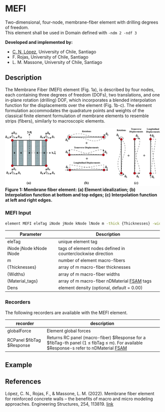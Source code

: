 # MEFI
Two-dimensional, four-node, membrane-fiber element with drilling degrees of freedom.  
This element shall be used in Domain defined with ``-ndm 2 -ndf 3``

**Developed and implemented by:**    
- [C. N. López](mailto:carlos.lopez.o@ug.uchile.cl), University of Chile, Santiago<br/>
- F. Rojas, University of Chile, Santiago<br/>
- L. M. Massone, University of Chile, Santiago<br/>

## Description

The Membrane Fiber (MEFI) element (Fig. 1a), is described by four nodes, each containing three degrees of freedom
(DOFs), two translations, and one in-plane rotation (drilling) DOF, which incorporates a blended interpolation
function for the displacements over the element (Fig. 1b-c). The element formulation accommodates the quadrature points
and weights of the classical finite element formulation of membrane elements to resemble strips (fibers), similarly
to macroscopic elements.

![Model_Formulation](/images/MEFI_Element.jpg)<br/>
**Figure 1: Membrane fiber element: (a) Element idealization; (b) Interpolation function at bottom and top edges; (c) Interpolation function at left and right edges.**

### MEFI Input
```bash
element MEFI eleTag iNode jNode kNode lNode m -thick {Thicknesses} -width {Widths} -mat {Material_tags} <-Density Dens>

```

| Parameter | Description |
|----------|------------|
| eleTag | unique element tag|
| iNode jNode kNode lNode | tags of element nodes defined in counterclockwise direction|
| m | number of element macro-fibers|
| {Thicknesses} | array of m macro-fiber thicknesses|
| {Widths} | array of m macro-fiber widths |
| {Material_tags}| array of m macro-fiber nDMaterial [FSAM](https://opensees.berkeley.edu/wiki/index.php/FSAM_-_2D_RC_Panel_Constitutive_Behavior) tags|
| Dens | element density (optional, default = 0.00)|

### Recorders

The following recorders are available with the MEFI element.

| recorder | description |
|----------|------------|
| globalForce | Element global forces|
| RCPanel $fibTag $Response | Returns RC panel (macro-fiber) $Response for a $fibTag-th panel (1 ≤ fibTag ≤ m). For available $Response-s refer to nDMaterial [FSAM](https://opensees.berkeley.edu/wiki/index.php/FSAM_-_2D_RC_Panel_Constitutive_Behavior) |

## Example



## References
López, C. N., Rojas, F., & Massone, L. M. (2022). Membrane fiber element for reinforced concrete walls – the benefits of macro and micro modeling approaches. Engineering Structures, 254, 113819. [link](https://www.sciencedirect.com/science/article/abs/pii/S0141029621018897)<br/>

